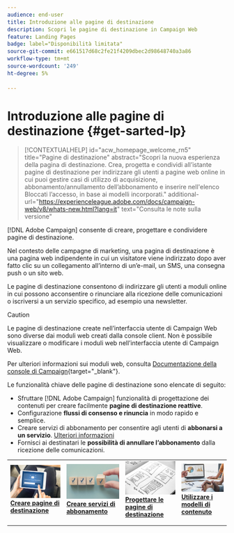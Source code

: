 ```yaml
---
audience: end-user
title: Introduzione alle pagine di destinazione
description: Scopri le pagine di destinazione in Campaign Web
feature: Landing Pages
badge: label="Disponibilità limitata"
source-git-commit: e661517d68c2fe21f4209dbec2d98648740a3a86
workflow-type: tm+mt
source-wordcount: '249'
ht-degree: 5%

---
```


# Introduzione alle pagine di destinazione {#get-sarted-lp}

>[!CONTEXTUALHELP]
>id="acw_homepage_welcome_rn5"
>title="Pagine di destinazione"
>abstract="Scopri la nuova esperienza della pagina di destinazione. Crea, progetta e condividi all’istante pagine di destinazione per indirizzare gli utenti a pagine web online in cui puoi gestire casi di utilizzo di acquisizione, abbonamento/annullamento dell’abbonamento e inserire nell&#39;elenco Bloccati l’accesso, in base ai modelli incorporati."
>additional-url="https://experienceleague.adobe.com/docs/campaign-web/v8/whats-new.html?lang=it" text="Consulta le note sulla versione"

[!DNL Adobe Campaign] consente di creare, progettare e condividere pagine di destinazione.

Nel contesto delle campagne di marketing, una pagina di destinazione è una pagina web indipendente in cui un visitatore viene indirizzato dopo aver fatto clic su un collegamento all’interno di un’e-mail, un SMS, una consegna push o un sito web.

Le pagine di destinazione consentono di indirizzare gli utenti a moduli online in cui possono acconsentire o rinunciare alla ricezione delle comunicazioni o iscriversi a un servizio specifico, ad esempio una newsletter.

>[!CAUTION]
>
>Le pagine di destinazione create nell’interfaccia utente di Campaign Web sono diverse dai moduli web creati dalla console client. Non è possibile visualizzare o modificare i moduli web nell’interfaccia utente di Campaign Web.
>
>Per ulteriori informazioni sui moduli web, consulta [Documentazione della console di Campaign](https://experienceleague.adobe.com/docs/campaign/campaign-v8/content/webapps.html){target="_blank"}.

Le funzionalità chiave delle pagine di destinazione sono elencate di seguito:

* Sfruttare [!DNL Adobe Campaign] funzionalità di progettazione dei contenuti per creare facilmente **pagine di destinazione reattive**.
* Configurazione **flussi di consenso e rinuncia** in modo rapido e semplice.
* Creare servizi di abbonamento per consentire agli utenti di **abbonarsi a un servizio**. [Ulteriori informazioni](../audience/manage-services.md)
* Fornisci ai destinatari le **possibilità di annullare l’abbonamento** dalla ricezione delle comunicazioni.
  <!--Send a **confirmation email** upon opt-in or opt-out.-->

<table style="table-layout:fixed"><tr style="border: 0;">
<td>
<a href="create-lp.md">
<img alt="Lead" src="../assets/do-not-localize/lp-subscription.jpeg">
</a>
<div><a href="create-lp.md"><strong>Creare pagine di destinazione</strong>
</div>
<p>
</td>
<td>
<a href="../audience/manage-services.md">
<img alt="Non frequente" src="../assets/do-not-localize/lp-list.jpg">
</a>
<div>
<a href="../audience/manage-services.md"><strong>Creare servizi di abbonamento</strong></a>
</div>
<p></td>
<td>
<a href="lp-content.md">
<img alt="Convalida" src="../assets/do-not-localize/lp-design.jpg">
</a>
<div>
<a href="lp-content.md"><strong>Progettare le pagine di destinazione</strong></a>
</div>
<p>
</td>
<td>
<a href="lp-templates.md">
<img alt="Convalida" src="../assets/do-not-localize/lp-reporting.jpg">
</a>
<div>
<a href="lp-templates.md"><strong>Utilizzare i modelli di contenuto</strong></a>
</div>
<p>
</td>
</tr></table>
